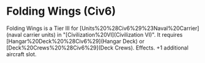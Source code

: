 # Folding Wings (Civ6)

Folding Wings is a Tier III for [Units%20%28Civ6%29%23Naval%20Carrier](naval carrier units) in "[Civilization%20VI](Civilization VI)". It requires [Hangar%20Deck%20%28Civ6%29](Hangar Deck) or [Deck%20Crews%20%28Civ6%29](Deck Crews).
Effects.
+1 additional aircraft slot.